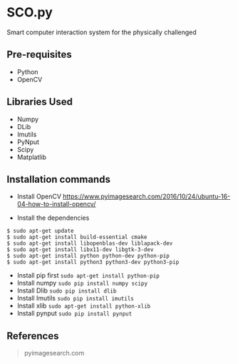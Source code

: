 # SCO.py
Smart computer interaction system for the   physically challenged

## Pre-requisites
* Python
* OpenCV

## Libraries Used
* Numpy
* DLib
* Imutils
* PyNput
* Scipy
* Matplatlib

## Installation commands
* Install OpenCV
https://www.pyimagesearch.com/2016/10/24/ubuntu-16-04-how-to-install-opencv/

* Install the dependencies
```
$ sudo apt-get update
$ sudo apt-get install build-essential cmake
$ sudo apt-get install libopenblas-dev liblapack-dev 
$ sudo apt-get install libx11-dev libgtk-3-dev
$ sudo apt-get install python python-dev python-pip
$ sudo apt-get install python3 python3-dev python3-pip
```
* Install pip first 
```sudo apt-get install python-pip```  
* Install numpy
```sudo pip install numpy scipy```
* Install Dlib
```sudo pip install dlib```
* Install Imutils
```sudo pip install imutils```
* Install xlib
```sudo apt-get install python-xlib```
* Install pynput
```sudo pip install pynput```

## References 
> pyimagesearch.com
